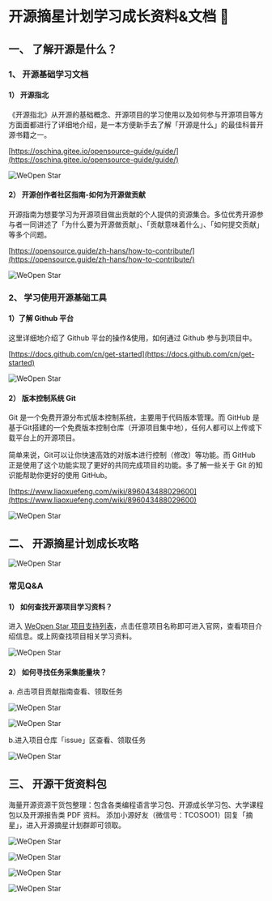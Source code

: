 # 开源摘星计划学习成长资料&文档 📖

## 一、 了解开源是什么？
### 1、 开源基础学习文档
#### 1） 开源指北
《开源指北》从开源的基础概念、开源项目的学习使用以及如何参与开源项目等方方面面都进行了详细地介绍，是一本方便新手去了解「开源是什么」的最佳科普开源书籍之一。

[https://oschina.gitee.io/opensource-guide/guide/](https://oschina.gitee.io/opensource-guide/guide/)

![WeOpen Star](./assets/imgs/image-doc1.png)

#### 2） 开源创作者社区指南-如何为开源做贡献
开源指南为想要学习为开源项目做出贡献的个人提供的资源集合。多位优秀开源参与者一同讲述了「为什么要为开源做贡献」、「贡献意味着什么」、「如何提交贡献」等多个问题。

[https://opensource.guide/zh-hans/how-to-contribute/](https://opensource.guide/zh-hans/how-to-contribute/)

![WeOpen Star](./assets/imgs/image--doc2.png)

### 2、 学习使用开源基础工具
#### 1）了解 Github 平台
这里详细地介绍了 Github 平台的操作&使用，如何通过 Github 参与到项目中。

[https://docs.github.com/cn/get-started](https://docs.github.com/cn/get-started)

![WeOpen Star](./assets/imgs/image-doc3.png)

#### 2） 版本控制系统 Git 
Git 是一个免费开源分布式版本控制系统，主要用于代码版本管理。而 GitHub 是基于Git搭建的一个免费版本控制仓库（开源项目集中地），任何人都可以上传或下载平台上的开源项目。

简单来说，Git可以让你快速高效的对版本进行控制（修改）等功能。而 GitHub 正是使用了这个功能实现了更好的共同完成项目的功能。多了解一些关于 Git 的知识能帮助你更好的使用 GitHub。

[https://www.liaoxuefeng.com/wiki/896043488029600](https://www.liaoxuefeng.com/wiki/896043488029600)

![WeOpen Star](./assets/imgs/image-doc4.png)

## 二、 开源摘星计划成长攻略
![WeOpen Star](./assets/imgs/image-doc5.png)

### 常见Q&A
#### 1） 如何查找开源项目学习资料？
进入 [WeOpen Star 项目支持列表](https://github.com/weopenprojects/WeOpen-Star/blob/main/Projects-list/README.md)，点击任意项目名称即可进入官网，查看项目介绍信息。或上网查找项目相关学习资料。

![WeOpen Star](./assets/imgs/image-doc6.png)

#### 2） 如何寻找任务采集能量块？
a. 点击项目贡献指南查看、领取任务

![WeOpen Star](./assets/imgs/image-doc7.png)

![WeOpen Star](./assets/imgs/image-doc8.png)

b.进入项目仓库「issue」区查看、领取任务

![WeOpen Star](./assets/imgs/image-doc9.png)

## 三、 开源干货资料包
海量开源资源干货包整理：包含各类编程语言学习包、开源成长学习包、大学课程包以及开源报告类 PDF 资料。
添加小源好友（微信号：TCOSOO1）回复「摘星」，进入开源摘星计划群即可领取。

![WeOpen Star](./assets/imgs/image-doc10.jpeg)

![WeOpen Star](./assets/imgs/image-doc11.png)

![WeOpen Star](./assets/imgs/image-doc12.png)

![WeOpen Star](./assets/imgs/image-doc13.png)

